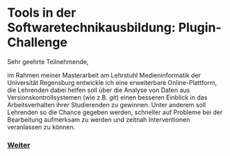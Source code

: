 # Tools in der Softwaretechnikausbildung: Plugin-Challenge

Sehr geehrte Teilnehmende,

im Rahmen meiner Masterarbeit am Lehrstuhl Medieninformatik der Universität Regensburg entwickle ich eine erweiterbare Online-Plattform, die Lehrenden dabei helfen soll über die Analyse von Daten aus Versionskontrollsystemen (wie z.B. *git*) einen besseren Einblick in das Arbeitsverhalten ihrer Studierenden zu gewinnen. Unter anderem soll Lehrenden so die Chance gegeben werden, schneller auf Probleme bei der Bearbeitung aufmerksam zu werden und zeitnah Interventionen veranlassen zu können.

### [Weiter](https://github.com/FelixRDL/Plugin-Challenge/blob/master/ziel_der_studie.md)
